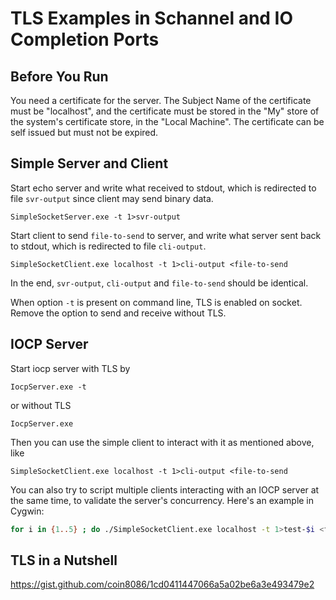 # TLS Examples in Schannel and IO Completion Ports

## Before You Run
You need a certificate for the server. The Subject Name of the certificate must be "localhost", and the certificate must be stored in the "My" store of the system's certificate store, in the "Local Machine". The certificate can be self issued but must not be expired.

## Simple Server and Client
Start echo server and write what received to stdout, which is redirected to file `svr-output` since client may send binary data.

```
SimpleSocketServer.exe -t 1>svr-output
```

Start client to send `file-to-send` to server, and write what server sent back to stdout, which is redirected to file `cli-output`.

```
SimpleSocketClient.exe localhost -t 1>cli-output <file-to-send
```

In the end, `svr-output`, `cli-output` and `file-to-send` should be identical.

When option `-t` is present on command line, TLS is enabled on socket. Remove the option to send and receive without TLS.

## IOCP Server
Start iocp server with TLS by

```
IocpServer.exe -t
```

or without TLS

```
IocpServer.exe
```

Then you can use the simple client to interact with it as mentioned above, like

```
SimpleSocketClient.exe localhost -t 1>cli-output <file-to-send
```

You can also try to script multiple clients interacting with an IOCP server at the same time, to validate the server's concurrency. Here's an example in Cygwin:

```bash
for i in {1..5} ; do ./SimpleSocketClient.exe localhost -t 1>test-$i <file-to-send & done
```

## TLS in a Nutshell
https://gist.github.com/coin8086/1cd0411447066a5a02be6a3e493479e2
